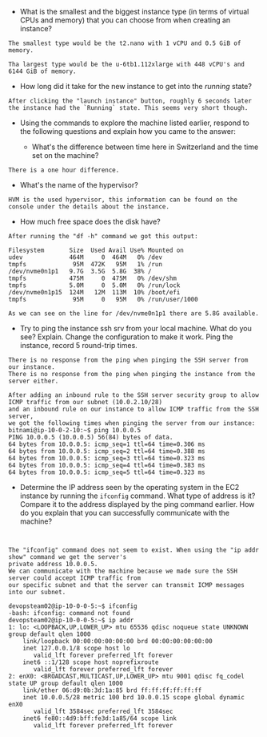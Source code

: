 * What is the smallest and the biggest instance type (in terms of
  virtual CPUs and memory) that you can choose from when creating an
  instance?

```
The smallest type would be the t2.nano with 1 vCPU and 0.5 GiB of memory.

Tha largest type would be the u-6tb1.112xlarge with 448 vCPU's and 6144 GiB of memory.
```

* How long did it take for the new instance to get into the _running_
  state?

```
After clicking the "launch instance" button, roughly 6 seconds later the instance had the `Running` state. This seems very short though.
```

* Using the commands to explore the machine listed earlier, respond to
  the following questions and explain how you came to the answer:

  * What's the difference between time here in Switzerland and the time set on
      the machine?
```
There is a one hour difference.
```

  * What's the name of the hypervisor?
```
HVM is the used hypervisor, this information can be found on the console under the details about the instance.
```

  * How much free space does the disk have?
```
After running the "df -h" command we got this output:

Filesystem       Size  Used Avail Use% Mounted on
udev             464M     0  464M   0% /dev
tmpfs             95M  472K   95M   1% /run
/dev/nvme0n1p1   9.7G  3.5G  5.8G  38% /
tmpfs            475M     0  475M   0% /dev/shm
tmpfs            5.0M     0  5.0M   0% /run/lock
/dev/nvme0n1p15  124M   12M  113M  10% /boot/efi
tmpfs             95M     0   95M   0% /run/user/1000

As we can see on the line for /dev/nvme0n1p1 there are 5.8G available.
```


* Try to ping the instance ssh srv from your local machine. What do you see?
  Explain. Change the configuration to make it work. Ping the
  instance, record 5 round-trip times.

```
There is no response from the ping when pinging the SSH server from our instance.
There is no response from the ping when pinging the instance from the server either.

After adding an inbound rule to the SSH server security group to allow ICMP traffic from our subnet (10.0.2.10/28)
and an inbound rule on our instance to allow ICMP traffic from the SSH server, 
we got the following times when pinging the server from our instance:
bitnami@ip-10-0-2-10:~$ ping 10.0.0.5
PING 10.0.0.5 (10.0.0.5) 56(84) bytes of data.
64 bytes from 10.0.0.5: icmp_seq=1 ttl=64 time=0.306 ms
64 bytes from 10.0.0.5: icmp_seq=2 ttl=64 time=0.388 ms
64 bytes from 10.0.0.5: icmp_seq=3 ttl=64 time=0.323 ms
64 bytes from 10.0.0.5: icmp_seq=4 ttl=64 time=0.383 ms
64 bytes from 10.0.0.5: icmp_seq=5 ttl=64 time=0.323 ms
```

* Determine the IP address seen by the operating system in the EC2
  instance by running the `ifconfig` command. What type of address
  is it? Compare it to the address displayed by the ping command
  earlier. How do you explain that you can successfully communicate
  with the machine?

```


The "ifconfig" command does not seem to exist. When using the "ip addr show" command we get the server's 
private address 10.0.0.5.
We can communicate with the machine because we made sure the SSH server could accept ICMP traffic from 
our specific subnet and that the server can transmit ICMP messages into our subnet.

devopsteam02@ip-10-0-0-5:~$ ifconfig
-bash: ifconfig: command not found
devopsteam02@ip-10-0-0-5:~$ ip addr
1: lo: <LOOPBACK,UP,LOWER_UP> mtu 65536 qdisc noqueue state UNKNOWN group default qlen 1000
    link/loopback 00:00:00:00:00:00 brd 00:00:00:00:00:00
    inet 127.0.0.1/8 scope host lo
       valid_lft forever preferred_lft forever
    inet6 ::1/128 scope host noprefixroute
       valid_lft forever preferred_lft forever
2: enX0: <BROADCAST,MULTICAST,UP,LOWER_UP> mtu 9001 qdisc fq_codel state UP group default qlen 1000
    link/ether 06:d9:0b:3d:1a:85 brd ff:ff:ff:ff:ff:ff
    inet 10.0.0.5/28 metric 100 brd 10.0.0.15 scope global dynamic enX0
       valid_lft 3584sec preferred_lft 3584sec
    inet6 fe80::4d9:bff:fe3d:1a85/64 scope link
       valid_lft forever preferred_lft forever
```
